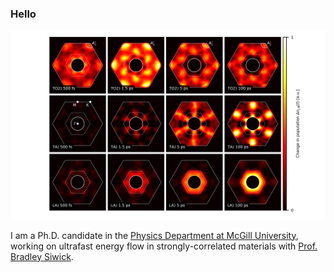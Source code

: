 ### Hello

<img src="https://raw.githubusercontent.com/LaurentRDC/LaurentRDC/master/images/ueds_pop_dynamics.png">

I am a Ph.D. candidate in the [Physics Department at McGill University](http://www.physics.mcgill.ca/), working on ultrafast energy flow in strongly-correlated materials with [Prof. Bradley Siwick](http://www.physics.mcgill.ca/siwicklab/).
